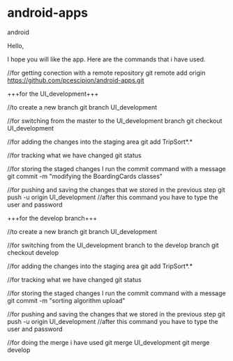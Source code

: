 android-apps
============

android

Hello,

I hope you will like the app. Here are the commands that i have used.

//for getting conection with a remote repository
git remote add origin https://github.com/pcescipion/android-apps.git

+++for the UI_development+++

//to create a new branch 
git branch UI_development

//for switching from the master to the UI_development branch
git checkout UI_development

//for adding the changes into the staging area
git add TripSort*.*

//for tracking what we have changed
git status

//for storing the staged changes I run the commit command with a message
git commit -m "modifying the BoardingCards classes"


//for pushing and saving the changes that we stored in the previous step
git push -u origin UI_development
//after this command you have to type the user and password



+++for the develop branch+++

//to create a new branch
git branch UI_development

//for switching from the UI_development branch to the develop branch
git checkout develop

//for adding the changes into the staging area 
git add TripSort*.*

//for tracking what we have changed
git status

//for storing the staged changes I run the commit command with a message
git commit -m "sorting algorithm upload"

//for pushing and saving the changes that we stored in the previous step 
git push -u origin UI_development
//after this command you have to type the user and password

//for doing the merge i have used
git merge UI_development
git merge develop

